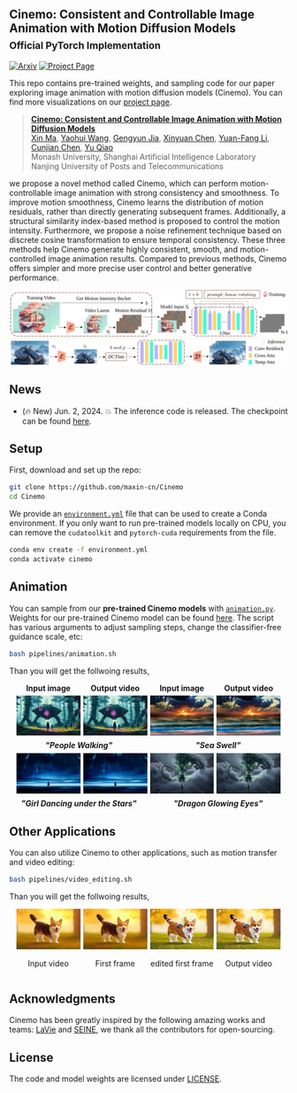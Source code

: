 ## Cinemo: Consistent and Controllable Image Animation with Motion Diffusion Models<br><sub>Official PyTorch Implementation</sub>


[![Arxiv](https://img.shields.io/badge/Arxiv-b31b1b.svg)](https://maxin-cn.github.io/cinemo_project/) 
[![Project Page](https://img.shields.io/badge/Project-Website-blue)](https://maxin-cn.github.io/cinemo_project/)


This repo contains pre-trained weights, and sampling code for our paper exploring image animation with motion diffusion models (Cinemo). You can find more visualizations on our [project page](https://maxin-cn.github.io/cinemo_project/).

> [**Cinemo: Consistent and Controllable Image Animation with Motion Diffusion Models**](https://maxin-cn.github.io/cinemo_project/)<br>
> [Xin Ma](https://maxin-cn.github.io/), [Yaohui Wang](https://wyhsirius.github.io/), [Gengyun Jia](https://scholar.google.com/citations?user=_04pkGgAAAAJ&hl=zh-CN), [Xinyuan Chen](https://scholar.google.com/citations?user=3fWSC8YAAAAJ), [Yuan-Fang Li](https://users.monash.edu/~yli/), [Cunjian Chen](https://cunjian.github.io/), [Yu Qiao](https://scholar.google.com.hk/citations?user=gFtI-8QAAAAJ&hl=zh-CN) 
> <br>Monash University, Shanghai Artificial Intelligence Laboratory<br>Nanjing University of Posts and Telecommunications

we propose a novel method called Cinemo, which can perform motion-controllable image animation with strong consistency and smoothness. To improve motion smoothness, Cinemo learns the distribution of motion residuals, rather than directly generating subsequent frames. Additionally, a structural similarity index-based method is proposed to control the motion intensity. Furthermore, we propose a noise refinement technique based on discrete cosine transformation to ensure temporal consistency. These three methods help Cinemo generate highly consistent, smooth, and motion-controlled image animation results. Compared to previous methods, Cinemo offers simpler and more precise user control and better generative performance.
 
<div align="center">
    <img src="visuals/pipeline.svg" width="650">
</div>

## News
- (🔥 New) Jun. 2, 2024. 💥 The inference code is released. The checkpoint can be found [here](https://huggingface.co/maxin-cn/Cinemo/tree/main).


## Setup

First, download and set up the repo:

```bash
git clone https://github.com/maxin-cn/Cinemo
cd Cinemo
```

We provide an [`environment.yml`](environment.yml) file that can be used to create a Conda environment. If you only want 
to run pre-trained models locally on CPU, you can remove the `cudatoolkit` and `pytorch-cuda` requirements from the file.

```bash
conda env create -f environment.yml
conda activate cinemo
```


## Animation 

You can sample from our **pre-trained Cinemo models** with [`animation.py`](pipelines/animation.py). Weights for our pre-trained Cinemo model can be found [here](https://huggingface.co/maxin-cn/Cinemo/tree/main).  The script has various arguments to adjust sampling steps, change the classifier-free guidance scale, etc:

```bash
bash pipelines/animation.sh
```

Than you will get the follwoing results,

<!-- 插入视频和图像排列在一行并添加标题 -->
<div style="display: flex; align-items: center; justify-content: center; flex-wrap: wrap; text-align: center;">

  <!-- 第一张图像 -->
  <div style="width: 23%; margin-right: 5px;">
    <h4 style="margin: 0;">Input image</h4>
    <img src="visuals/animations/people_walking/0.jpg" alt="第一张图像" style="width: 100%; margin: 5px 0;">
  </div>

  <!-- 第一个视频 -->
  <div style="width: 23%; margin-right: 5px;">
    <h4 style="margin: 0;">Output video</h4>
    <img src="visuals/animations/people_walking/people_walking.gif" alt="第一张图像" style="width: 100%; margin: 5px 0;">
    <!-- <video controls style="width: 100%; margin: 5px 0;">
      <source src="visuals/animations/people_walking/people_walking.gif" type="video/mp4">
    </video> -->
  </div>
  
  <!-- 第二张图像 -->
  <div style="width: 23%; margin-right: 5px;">
    <h4 style="margin: 0;">Input image</h4>
    <img src="visuals/animations/sea_swell/0.jpg" alt="第二张图像" style="width: 100%; margin: 5px 0;">

  </div>
  
  <!-- 第二个视频 -->
  <div style="width: 23%;">
    <h4 style="margin: 0;">Output video</h4>
    <img src="visuals/animations/sea_swell/sea_swell.gif" alt="第一张图像" style="width: 100%; margin: 5px 0;">
    <!-- <video controls style="width: 100%; margin: 5px 0;">
      <source src="https://huggingface.co/maxin-cn/Cinemo/resolve/main/visuals/animations/sea_swell/sea_swell.mp4?download=true" type="video/mp4">
    </video> -->
  </div>

  <!-- 分隔caption -->
  <div style="width: 100%; text-align: center; margin-top: 1px; margin-bottom: 1px;">
    <div style="display: flex; justify-content: space-between;">
      <div style="width: 50%;">
        <h5 style="margin: 0;">"People Walking"</h5>
      </div>
      <div style="width: 50%;">
        <h5 style="margin: 0;">"Sea Swell"</h5>
      </div>
    </div>
  </div>

</div>

<!-- 第二行 -->
<!-- 插入视频和图像排列在一行并添加标题 -->
<div style="display: flex; align-items: center; justify-content: center; flex-wrap: wrap; text-align: center;">

  <!-- 第一张图像 -->
  <div style="width: 23%; margin-right: 5px;">
    <img src="visuals/animations/girl_dancing_under_the_stars/0.jpg" alt="第一张图像" style="width: 100%; margin: 5px 0;">
  </div>

  <!-- 第一个视频 -->
  <div style="width: 23%; margin-right: 5px;">
    <img src="visuals/animations/girl_dancing_under_the_stars/girl_dancing_under_the_stars.gif" alt="第一张图像" style="width: 100%; margin: 5px 0;">
    <!-- <video controls style="width: 100%; margin: 5px 0;">
      <source src="https://huggingface.co/maxin-cn/Cinemo/resolve/main/visuals/animations/girl_dancing_under_the_stars/girl_dancing_under_the_stars.mp4?download=true" type="video/mp4">
    </video> -->
  </div>
  
  <!-- 第二张图像 -->
  <div style="width: 23%; margin-right: 5px;">
    <img src="visuals/animations/dragon_glowing_eyes/0.jpg" alt="第二张图像" style="width: 100%; margin: 5px 0;">

  </div>
  
  <!-- 第二个视频 -->
  <div style="width: 23%;">
    <img src="visuals/animations/dragon_glowing_eyes/dragon_glowing_eyes.gif" alt="第二张图像" style="width: 100%; margin: 5px 0;">
    <!-- <video controls style="width: 100%; margin: 5px 0;">
      <source src="https://huggingface.co/maxin-cn/Cinemo/resolve/main/visuals/animations/dragon_glowing_eyes/dragon_glowing_eyes.mp4?download=true" type="video/mp4">
    </video> -->
  </div>

  <!-- 分隔caption -->
  <div style="width: 100%; text-align: center; margin-top: 1px; margin-bottom: 1px;">
    <div style="display: flex; justify-content: space-between;">
      <div style="width: 50%;">
        <h5 style="margin: 0;">"Girl Dancing under the Stars"</h5>
      </div>
      <div style="width: 50%;">
        <h5 style="margin: 0;">"Dragon Glowing Eyes"</h5>
      </div>
    </div>
  </div>

</div>


## Other Applications

You can also utilize Cinemo to other applications, such as motion transfer and video editing:

```bash
bash pipelines/video_editing.sh
```

Than you will get the follwoing results,
<!-- 插入视频和图像排列在一行并添加标题 -->
<div style="display: flex; align-items: center; justify-content: center; flex-wrap: wrap; text-align: center;">

  <!-- 第一个视频 -->
  <div style="width: 23%; margin-right: 5px;">
    <img src="visuals/video_editing/origin/a_corgi_walking_in_the_park_at_sunrise_oil_painting_style.gif" alt="第一张图像" style="width: 100%;">
    <!-- <video controls style="width: 100%;">
      <source src="visuals/video_editing/origin/a_corgi_walking_in_the_park_at_sunrise_oil_painting_style.mp4" type="video/mp4">
    </video> -->
    <p>Input video</p>
  </div>
  
  <!-- 第一张图像 -->
  <div style="width: 23%; margin-right: 5px;">
    <img src="visuals/video_editing/origin/0.jpg" alt="第一张图像" style="width: 100%;">
    <p>First frame</p>
  </div>
  
  <!-- 第二张图像 -->
  <div style="width: 23%; margin-right: 5px;">
    <img src="visuals/video_editing/edit/0.jpg" alt="第二张图像" style="width: 100%;">
    <p>edited first frame</p>
  </div>
  
  <!-- 第二个视频 -->
  <div style="width: 23%;">
    <img src="visuals/video_editing/edit/editing_a_corgi_walking_in_the_park_at_sunrise_oil_painting_style.gif" alt="第二张图像" style="width: 100%;">
    <!-- <video controls style="width: 100%;">
      <source src="visuals/video_editing/edit/editing_a_corgi_walking_in_the_park_at_sunrise,_oil_painting_style.mp4" type="video/mp4">
    </video> -->
    <p>Output video</p>
  </div>

</div>





<!-- ## Citation
If you find this work useful for your research, please consider citing it.
```bibtex
@article{ma2024Cinemo,
  title={Cinemo: Latent Diffusion Transformer for Video Generation},
  author={Ma, Xin and Wang, Yaohui and Jia, Gengyun and Chen, Xinyuan and Liu, Ziwei and Li, Yuan-Fang and Chen, Cunjian and Qiao, Yu},
  journal={arXiv preprint arXiv:2401.03048},
  year={2024}
}
``` -->


## Acknowledgments
Cinemo has been greatly inspired by the following amazing works and teams: [LaVie](https://github.com/Vchitect/LaVie) and [SEINE](https://github.com/Vchitect/SEINE), we thank all the contributors for open-sourcing.


## License
The code and model weights are licensed under [LICENSE](LICENSE).
